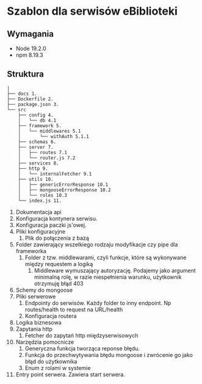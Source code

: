# Szablon dla serwisów eBiblioteki

## Wymagania
- Node 19.2.0
- npm 8.19.3

## Struktura
```
|
├── docs 1.
├── Dockerfile 2.
├── package.json 3.
└── src
    ├── config 4.
    │   └── db 4.1
    ├── framework 5.
    │   └── middlewares 5.1
    │       └── withAuth 5.1.1
    ├── schemas 6.
    ├── server 7.
    │   ├── routes 7.1 
    │   └── router.js 7.2
    ├── services 8.
    ├── http 9.
    │   └── internalFetcher 9.1 
    ├── utils 10.
    │   ├── genericErrorResponse 10.1 
    │   ├── mongooseErrorResponse 10.2 
    │   └── roles 10.3 
    └── index.js 11.
```

1. Dokumentacja api
2. Konfiguracja kontynera serwisu.
3. Konfiguracja paczki js'owej.
4. Pliki konfiguracyjne
   1. Plik do połączenia z bazą
5. Folder zawierający wszelkiego rodzaju modyfikacje czy pipe dla frameworka
   1. Folder z tzw. middlewarami, czyli funkcje, które są wykonywane między requestem a logiką
      1. Middleware wymuszający autoryzację. Podajemy jako argument minimalną rolę, w razie niespełnienia warunku, użytkownik otrzymuję błąd 403
6. Schemy do mongoose
7. Pliki serwerowe
   1. Endpointy do serwisów. Każdy folder to inny endpoint. Np routes/health to request na URL/health
   2. Konfiguracja routera
8. Logika biznesowa
9. Zapytania http
   1. Fetcher do zapytań http międzyserwisowych
10. Narzędzia pomocnicze
    1. Generyczna funkcja tworząca reponse błędu.
    2. Funkcja do przechwytywania błędu mongoose i zwrócenie go jako błąd do użytkownika
    3. Enum z rolami w systemie
11. Entry point serwera. Zawiera start serwera.